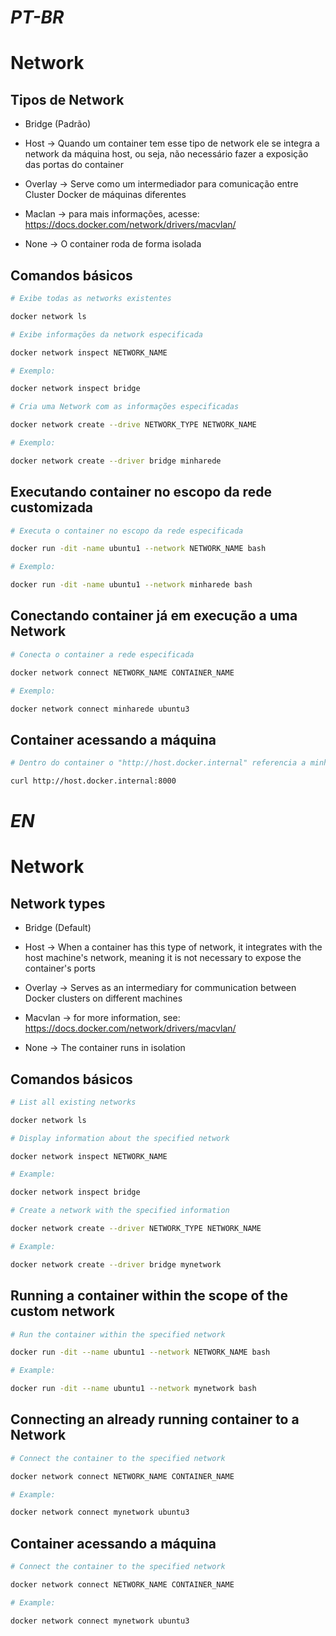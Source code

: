 # _PT-BR_

# Network

## Tipos de Network

- Bridge (Padrão)

- Host -> Quando um container tem esse tipo de network ele se integra a network da máquina host, ou seja, não necessário
  fazer a exposição das portas do container

- Overlay -> Serve como um intermediador para comunicação entre Cluster Docker de máquinas diferentes

- Maclan -> para mais informações, acesse: https://docs.docker.com/network/drivers/macvlan/

- None -> O container roda de forma isolada

## Comandos básicos

```bash
# Exibe todas as networks existentes

docker network ls
```

```bash
# Exibe informações da network especificada

docker network inspect NETWORK_NAME

# Exemplo:

docker network inspect bridge
```

```bash
# Cria uma Network com as informações especificadas

docker network create --drive NETWORK_TYPE NETWORK_NAME

# Exemplo:

docker network create --driver bridge minharede
```

## Executando container no escopo da rede customizada

```bash
# Executa o container no escopo da rede especificada

docker run -dit -name ubuntu1 --network NETWORK_NAME bash

# Exemplo:

docker run -dit -name ubuntu1 --network minharede bash
```

## Conectando container já em execução a uma Network

```bash
# Conecta o container a rede especificada

docker network connect NETWORK_NAME CONTAINER_NAME

# Exemplo:

docker network connect minharede ubuntu3
```

## Container acessando a máquina

```bash
# Dentro do container o "http://host.docker.internal" referencia a minha máquina

curl http://host.docker.internal:8000
```

# _EN_

# Network

## Network types

- Bridge (Default)

- Host -> When a container has this type of network, it integrates with the host machine's network, meaning it is not necessary to expose the container's ports

- Overlay -> Serves as an intermediary for communication between Docker clusters on different machines

- Macvlan -> for more information, see: https://docs.docker.com/network/drivers/macvlan/

- None -> The container runs in isolation

## Comandos básicos

```bash
# List all existing networks

docker network ls
```

```bash
# Display information about the specified network

docker network inspect NETWORK_NAME

# Example:

docker network inspect bridge
```

```bash
# Create a network with the specified information

docker network create --driver NETWORK_TYPE NETWORK_NAME

# Example:

docker network create --driver bridge mynetwork
```

## Running a container within the scope of the custom network

```bash
# Run the container within the specified network

docker run -dit --name ubuntu1 --network NETWORK_NAME bash

# Example:

docker run -dit --name ubuntu1 --network mynetwork bash
```

## Connecting an already running container to a Network

```bash
# Connect the container to the specified network

docker network connect NETWORK_NAME CONTAINER_NAME

# Example:

docker network connect mynetwork ubuntu3
```

## Container acessando a máquina

```bash
# Connect the container to the specified network

docker network connect NETWORK_NAME CONTAINER_NAME

# Example:

docker network connect mynetwork ubuntu3
```
